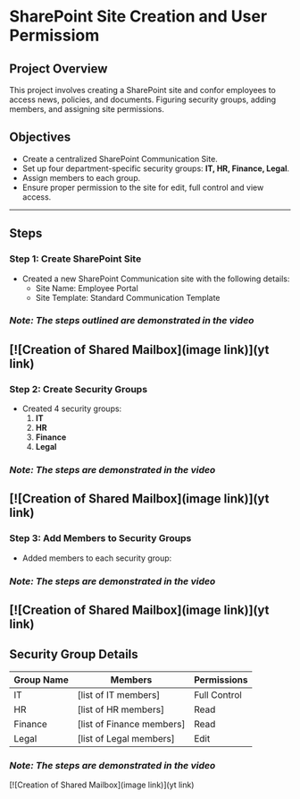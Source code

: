 # SharePoint Site Creation and User Permissiom

## Project Overview
This project involves creating a SharePoint site and confor employees to access news, policies, and documents. Figuring security groups, adding members, and assigning site permissions.


## Objectives

- Create a centralized SharePoint Communication Site.
- Set up four department-specific security groups: **IT, HR, Finance, Legal**.
- Assign members to each group.
- Ensure proper permission to the site for edit, full control and view access.
---

## Steps
### Step 1: Create SharePoint Site
* Created a new SharePoint Communication site with the following details:
	+ Site Name: Employee Portal
	+ Site Template: Standard Communication Template
### *_Note: The steps outlined are demonstrated in the video_*
[![Creation of Shared Mailbox](image link)](yt link)
---

### Step 2: Create Security Groups
* Created 4 security groups:
	1. **IT**
	2. **HR**
	3. **Finance**
	4. **Legal**
### *_Note: The steps are demonstrated in the video_*
[![Creation of Shared Mailbox](image link)](yt link)
---

### Step 3: Add Members to Security Groups
* Added members to each security group:
### *_Note: The steps are demonstrated in the video_*
[![Creation of Shared Mailbox](image link)](yt link)
---


## Security Group Details
| Group Name | Members | Permissions |
| --- | --- | --- |
| IT | [list of IT members] | Full Control |
| HR | [list of HR members] | Read |
| Finance | [list of Finance members] | Read |
| Legal | [list of Legal members] | Edit |
### *_Note: The steps are demonstrated in the video_*
[![Creation of Shared Mailbox](image link)](yt link)
